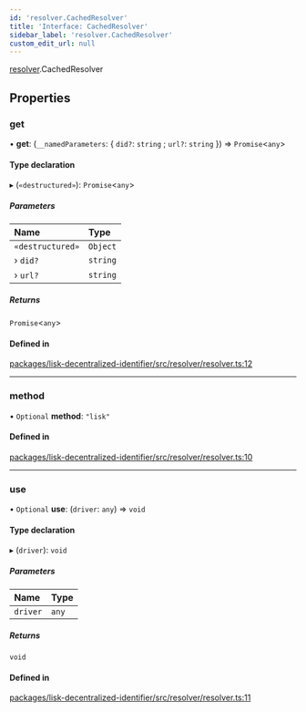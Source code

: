 ```yaml
---
id: 'resolver.CachedResolver'
title: 'Interface: CachedResolver'
sidebar_label: 'resolver.CachedResolver'
custom_edit_url: null
---
```


[resolver](../namespaces/resolver.md).CachedResolver

## Properties

### get

• **get**: (`__namedParameters`: { `did?`: `string` ; `url?`: `string` }) => `Promise`<`any`\>

#### Type declaration

▸ (`«destructured»`): `Promise`<`any`\>

##### Parameters

| Name             | Type     |
| :--------------- | :------- |
| `«destructured»` | `Object` |
| › `did?`         | `string` |
| › `url?`         | `string` |

##### Returns

`Promise`<`any`\>

#### Defined in

[packages/lisk-decentralized-identifier/src/resolver/resolver.ts:12](https://github.com/aldhosutra/lisk-did/blob/dd73109/packages/lisk-decentralized-identifier/src/resolver/resolver.ts#L12)

---

### method

• `Optional` **method**: `"lisk"`

#### Defined in

[packages/lisk-decentralized-identifier/src/resolver/resolver.ts:10](https://github.com/aldhosutra/lisk-did/blob/dd73109/packages/lisk-decentralized-identifier/src/resolver/resolver.ts#L10)

---

### use

• `Optional` **use**: (`driver`: `any`) => `void`

#### Type declaration

▸ (`driver`): `void`

##### Parameters

| Name     | Type  |
| :------- | :---- |
| `driver` | `any` |

##### Returns

`void`

#### Defined in

[packages/lisk-decentralized-identifier/src/resolver/resolver.ts:11](https://github.com/aldhosutra/lisk-did/blob/dd73109/packages/lisk-decentralized-identifier/src/resolver/resolver.ts#L11)
